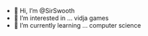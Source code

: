 - 👋 Hi, I’m @SirSwooth
- 👀 I’m interested in ... vidja games
- 🌱 I’m currently learning ... computer science

<!---
SirSwooth/SirSwooth is a ✨ special ✨ repository because its `README.md` (this file) appears on your GitHub profile.
You can click the Preview link to take a look at your changes.
--->
